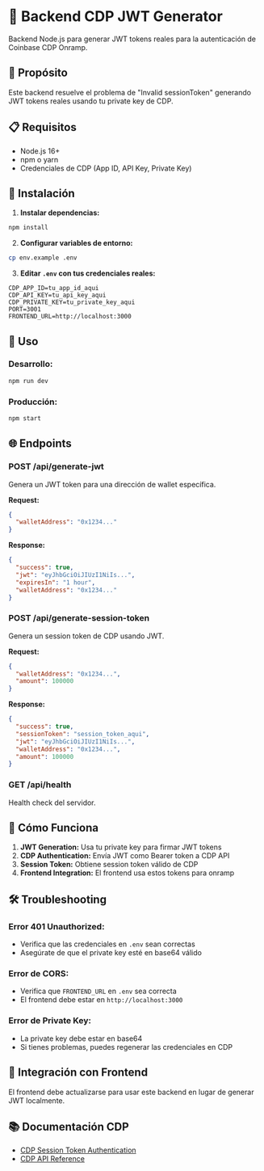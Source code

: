 # 🚀 Backend CDP JWT Generator

Backend Node.js para generar JWT tokens reales para la autenticación de Coinbase CDP Onramp.

## 🎯 **Propósito**

Este backend resuelve el problema de "Invalid sessionToken" generando JWT tokens reales usando tu private key de CDP.

## 📋 **Requisitos**

- Node.js 16+
- npm o yarn
- Credenciales de CDP (App ID, API Key, Private Key)

## 🚀 **Instalación**

1. **Instalar dependencias:**

```bash
npm install
```

2. **Configurar variables de entorno:**

```bash
cp env.example .env
```

3. **Editar `.env` con tus credenciales reales:**

```env
CDP_APP_ID=tu_app_id_aqui
CDP_API_KEY=tu_api_key_aqui
CDP_PRIVATE_KEY=tu_private_key_aqui
PORT=3001
FRONTEND_URL=http://localhost:3000
```

## 🔧 **Uso**

### **Desarrollo:**

```bash
npm run dev
```

### **Producción:**

```bash
npm start
```

## 🌐 **Endpoints**

### **POST /api/generate-jwt**

Genera un JWT token para una dirección de wallet específica.

**Request:**

```json
{
  "walletAddress": "0x1234..."
}
```

**Response:**

```json
{
  "success": true,
  "jwt": "eyJhbGciOiJIUzI1NiIs...",
  "expiresIn": "1 hour",
  "walletAddress": "0x1234..."
}
```

### **POST /api/generate-session-token**

Genera un session token de CDP usando JWT.

**Request:**

```json
{
  "walletAddress": "0x1234...",
  "amount": 100000
}
```

**Response:**

```json
{
  "success": true,
  "sessionToken": "session_token_aqui",
  "jwt": "eyJhbGciOiJIUzI1NiIs...",
  "walletAddress": "0x1234...",
  "amount": 100000
}
```

### **GET /api/health**

Health check del servidor.

## 🔐 **Cómo Funciona**

1. **JWT Generation:** Usa tu private key para firmar JWT tokens
2. **CDP Authentication:** Envía JWT como Bearer token a CDP API
3. **Session Token:** Obtiene session token válido de CDP
4. **Frontend Integration:** El frontend usa estos tokens para onramp

## 🛠️ **Troubleshooting**

### **Error 401 Unauthorized:**

- Verifica que las credenciales en `.env` sean correctas
- Asegúrate de que el private key esté en base64 válido

### **Error de CORS:**

- Verifica que `FRONTEND_URL` en `.env` sea correcta
- El frontend debe estar en `http://localhost:3000`

### **Error de Private Key:**

- La private key debe estar en base64
- Si tienes problemas, puedes regenerar las credenciales en CDP

## 🔗 **Integración con Frontend**

El frontend debe actualizarse para usar este backend en lugar de generar JWT localmente.

## 📚 **Documentación CDP**

- [CDP Session Token Authentication](https://docs.cdp.coinbase.com/onramp-&-offramp/session-token-authentication)
- [CDP API Reference](https://docs.cdp.coinbase.com/api-reference/rest-api/onramp-offramp/create-session-token)
